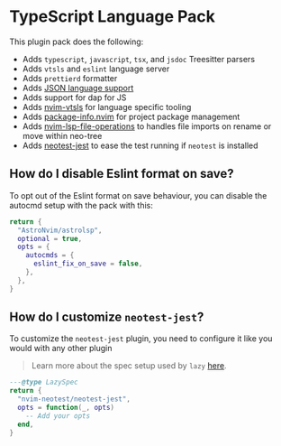 # TypeScript Language Pack

This plugin pack does the following:

- Adds `typescript`, `javascript`, `tsx`, and `jsdoc` Treesitter parsers
- Adds `vtsls` and `eslint` language server
- Adds `prettierd` formatter
- Adds [JSON language support](../json)
- Adds support for dap for JS
- Adds [nvim-vtsls](https://github.com/yioneko/nvim-vtsls) for language specific tooling
- Adds [package-info.nvim](https://github.com/vuki656/package-info.nvim) for project package management
- Adds [nvim-lsp-file-operations](https://github.com/antosha417/nvim-lsp-file-operations) to handles file imports on rename or move within neo-tree
- Adds [neotest-jest](https://github.com/nvim-neotest/neotest-jest) to ease the test running if `neotest` is installed

## How do I disable Eslint format on save?

To opt out of the Eslint format on save behaviour, you can disable the autocmd setup with the pack with this:

```lua
return {
  "AstroNvim/astrolsp",
  optional = true,
  opts = {
    autocmds = {
      eslint_fix_on_save = false,
    },
  },
}
```

## How do I customize `neotest-jest`?

To customize the `neotest-jest` plugin, you need to configure it like you would with any other plugin

> Learn more about the spec setup used by `lazy` [here](https://lazy.folke.io/spec#spec-setup).

```lua
---@type LazySpec
return {
  "nvim-neotest/neotest-jest",
  opts = function(_, opts)
    -- Add your opts
  end,
}
```
